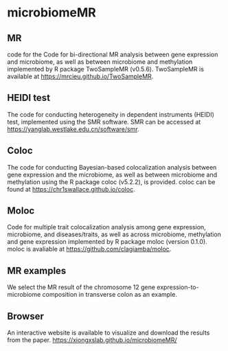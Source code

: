 # microbiomeMR
## MR
code for the Code for bi-directional MR analysis between gene expression and microbiome, as well as between microbiome and methylation implemented by R package TwoSampleMR (v0.5.6). 
TwoSampleMR is available at https://mrcieu.github.io/TwoSampleMR.
## HEIDI test
The code for conducting heterogeneity in dependent instruments (HEIDI) test, implemented using the SMR software. 
SMR can be accessed at https://yanglab.westlake.edu.cn/software/smr.
## Coloc
The code for conducting Bayesian-based colocalization analysis between gene expression and the microbiome, as well as between microbiome and methylation using the R package coloc (v5.2.2), is provided. 
coloc can be found at https://chr1swallace.github.io/coloc.
## Moloc
Code for multiple trait colocalization analysis among gene expression, microbiome, and diseases/traits, as well as across microbiome, methylation and gene expression implemented by R package moloc (version 0.1.0). 
moloc is avaliable at https://github.com/clagiamba/moloc.
## MR examples
We select the MR result of the chromosome 12 gene expression-to-microbiome composition in transverse colon as an example. 
## Browser
An interactive website is available to visualize and download the results from the paper.
https://xiongxslab.github.io/microbiomeMR/
